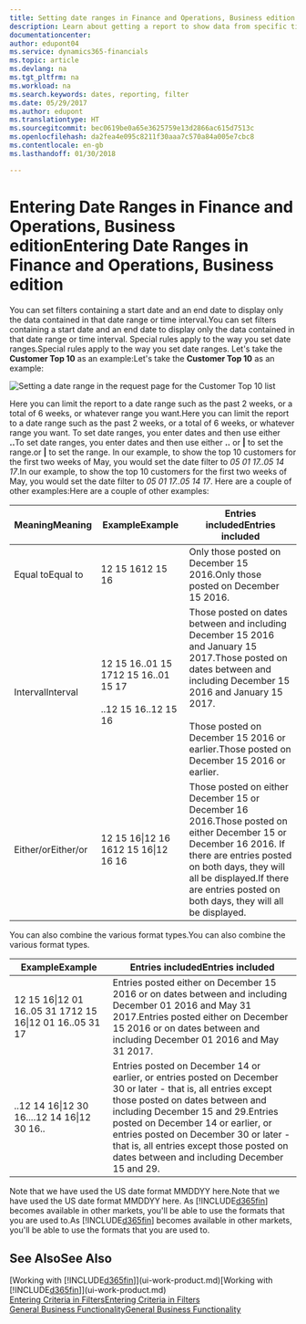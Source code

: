 ```yaml
---
title: Setting date ranges in Finance and Operations, Business edition  | Microsoft Docs
description: Learn about getting a report to show data from specific time periods using date ranges in Finance and Operations, Business edition .
documentationcenter: 
author: edupont04
ms.service: dynamics365-financials
ms.topic: article
ms.devlang: na
ms.tgt_pltfrm: na
ms.workload: na
ms.search.keywords: dates, reporting, filter
ms.date: 05/29/2017
ms.author: edupont
ms.translationtype: HT
ms.sourcegitcommit: bec0619be0a65e3625759e13d2866ac615d7513c
ms.openlocfilehash: da2fea4e095c8211f30aaa7c570a84a005e7cbc8
ms.contentlocale: en-gb
ms.lasthandoff: 01/30/2018

---
```

# <a name="entering-date-ranges-in-finance-and-operations-business-edition"></a><span data-ttu-id="6ce31-103">Entering Date Ranges in Finance and Operations, Business edition</span><span class="sxs-lookup"><span data-stu-id="6ce31-103">Entering Date Ranges in Finance and Operations, Business edition</span></span> 
<span data-ttu-id="6ce31-104">You can set filters containing a start date and an end date to display only the data contained in that date range or time interval.</span><span class="sxs-lookup"><span data-stu-id="6ce31-104">You can set filters containing a start date and an end date to display only the data contained in that date range or time interval.</span></span> <span data-ttu-id="6ce31-105">Special rules apply to the way you set date ranges.</span><span class="sxs-lookup"><span data-stu-id="6ce31-105">Special rules apply to the way you set date ranges.</span></span> <span data-ttu-id="6ce31-106">Let's take the **Customer Top 10** as an example:</span><span class="sxs-lookup"><span data-stu-id="6ce31-106">Let's take the **Customer Top 10** as an example:</span></span>

![Setting a date range in the request page for the Customer Top 10 list](./media/ui-enter-date-ranges/customer-top10-list.png)

<span data-ttu-id="6ce31-108">Here you can limit the report to a date range such as the past 2 weeks, or a total of 6 weeks, or whatever range you want.</span><span class="sxs-lookup"><span data-stu-id="6ce31-108">Here you can limit the report to a date range such as the past 2 weeks, or a total of 6 weeks, or whatever range you want.</span></span> <span data-ttu-id="6ce31-109">To set date ranges, you enter dates and then use either **..**</span><span class="sxs-lookup"><span data-stu-id="6ce31-109">To set date ranges, you enter dates and then use either **..**</span></span> <span data-ttu-id="6ce31-110">or **|** to set the range.</span><span class="sxs-lookup"><span data-stu-id="6ce31-110">or **|** to set the range.</span></span> <span data-ttu-id="6ce31-111">In our example, to show the top 10 customers for the first two weeks of May, you would set the date filter to *05 01 17..05 14 17*.</span><span class="sxs-lookup"><span data-stu-id="6ce31-111">In our example, to show the top 10 customers for the first two weeks of May, you would set the date filter to *05 01 17..05 14 17*.</span></span>
<span data-ttu-id="6ce31-112">Here are a couple of other examples:</span><span class="sxs-lookup"><span data-stu-id="6ce31-112">Here are a couple of other examples:</span></span>

| <span data-ttu-id="6ce31-113">Meaning</span><span class="sxs-lookup"><span data-stu-id="6ce31-113">Meaning</span></span> | <span data-ttu-id="6ce31-114">Example</span><span class="sxs-lookup"><span data-stu-id="6ce31-114">Example</span></span> | <span data-ttu-id="6ce31-115">Entries included</span><span class="sxs-lookup"><span data-stu-id="6ce31-115">Entries included</span></span> |
|---|---|---|
|<span data-ttu-id="6ce31-116">Equal to</span><span class="sxs-lookup"><span data-stu-id="6ce31-116">Equal to</span></span>| <span data-ttu-id="6ce31-117">12 15 16</span><span class="sxs-lookup"><span data-stu-id="6ce31-117">12 15 16</span></span> |<span data-ttu-id="6ce31-118">Only those posted on December 15 2016.</span><span class="sxs-lookup"><span data-stu-id="6ce31-118">Only those posted on December 15 2016.</span></span>|
|<span data-ttu-id="6ce31-119">Interval</span><span class="sxs-lookup"><span data-stu-id="6ce31-119">Interval</span></span>| <span data-ttu-id="6ce31-120">12 15 16..01 15 17</span><span class="sxs-lookup"><span data-stu-id="6ce31-120">12 15 16..01 15 17</span></span><br /><br /><span data-ttu-id="6ce31-121">..12 15 16</span><span class="sxs-lookup"><span data-stu-id="6ce31-121">..12 15 16</span></span>|<span data-ttu-id="6ce31-122">Those posted on dates between and including December 15 2016 and January 15 2017.</span><span class="sxs-lookup"><span data-stu-id="6ce31-122">Those posted on dates between and including December 15 2016 and January 15 2017.</span></span><br /><br /><span data-ttu-id="6ce31-123">Those posted on December 15 2016 or earlier.</span><span class="sxs-lookup"><span data-stu-id="6ce31-123">Those posted on December 15 2016 or earlier.</span></span>|
|<span data-ttu-id="6ce31-124">Either/or</span><span class="sxs-lookup"><span data-stu-id="6ce31-124">Either/or</span></span>|<span data-ttu-id="6ce31-125">12 15 16&#124;12 16 16</span><span class="sxs-lookup"><span data-stu-id="6ce31-125">12 15 16&#124;12 16 16</span></span>|<span data-ttu-id="6ce31-126">Those posted on either December 15 or December 16 2016.</span><span class="sxs-lookup"><span data-stu-id="6ce31-126">Those posted on either December 15 or December 16 2016.</span></span> <span data-ttu-id="6ce31-127">If there are entries posted on both days, they will all be displayed.</span><span class="sxs-lookup"><span data-stu-id="6ce31-127">If there are entries posted on both days, they will all be displayed.</span></span>|

<span data-ttu-id="6ce31-128">You can also combine the various format types.</span><span class="sxs-lookup"><span data-stu-id="6ce31-128">You can also combine the various format types.</span></span>

| <span data-ttu-id="6ce31-129">Example</span><span class="sxs-lookup"><span data-stu-id="6ce31-129">Example</span></span> | <span data-ttu-id="6ce31-130">Entries included</span><span class="sxs-lookup"><span data-stu-id="6ce31-130">Entries included</span></span> |
|---|---|
|<span data-ttu-id="6ce31-131">12 15 16&#124;12 01 16..05 31 17</span><span class="sxs-lookup"><span data-stu-id="6ce31-131">12 15 16&#124;12 01 16..05 31 17</span></span> | <span data-ttu-id="6ce31-132">Entries posted either on December 15 2016 or on dates between and including December 01 2016 and May 31 2017.</span><span class="sxs-lookup"><span data-stu-id="6ce31-132">Entries posted either on December 15 2016 or on dates between and including December 01 2016 and May 31 2017.</span></span> |
|<span data-ttu-id="6ce31-133">..12 14 16&#124;12 30 16..</span><span class="sxs-lookup"><span data-stu-id="6ce31-133">..12 14 16&#124;12 30 16..</span></span> | <span data-ttu-id="6ce31-134">Entries posted on December 14 or earlier, or entries posted on December 30 or later - that is, all entries except those posted on dates between and including December 15 and 29.</span><span class="sxs-lookup"><span data-stu-id="6ce31-134">Entries posted on December 14 or earlier, or entries posted on December 30 or later - that is, all entries except those posted on dates between and including December 15 and 29.</span></span> |

<span data-ttu-id="6ce31-135">Note that we have used the US date format MMDDYY here.</span><span class="sxs-lookup"><span data-stu-id="6ce31-135">Note that we have used the US date format MMDDYY here.</span></span> <span data-ttu-id="6ce31-136">As [!INCLUDE[d365fin](includes/d365fin_md.md)] becomes available in other markets, you'll be able to use the formats that you are used to.</span><span class="sxs-lookup"><span data-stu-id="6ce31-136">As [!INCLUDE[d365fin](includes/d365fin_md.md)] becomes available in other markets, you'll be able to use the formats that you are used to.</span></span>

## <a name="see-also"></a><span data-ttu-id="6ce31-137">See Also</span><span class="sxs-lookup"><span data-stu-id="6ce31-137">See Also</span></span>
<span data-ttu-id="6ce31-138">[Working with [!INCLUDE[d365fin](includes/d365fin_long_md.md)]](ui-work-product.md)</span><span class="sxs-lookup"><span data-stu-id="6ce31-138">[Working with [!INCLUDE[d365fin](includes/d365fin_long_md.md)]](ui-work-product.md)</span></span>  
[<span data-ttu-id="6ce31-139">Entering Criteria in Filters</span><span class="sxs-lookup"><span data-stu-id="6ce31-139">Entering Criteria in Filters </span></span>](ui-enter-criteria-filters.md)  
[<span data-ttu-id="6ce31-140">General Business Functionality</span><span class="sxs-lookup"><span data-stu-id="6ce31-140">General Business Functionality</span></span>](ui-across-business-areas.md)

